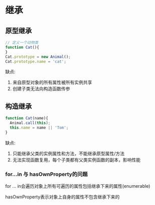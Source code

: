 # 继承

## 原型继承

```js
// 定义一个动物类
function Cat(){ 
}
Cat.prototype = new Animal();
Cat.prototype.name = 'cat';
```

缺点:
1. 来自原型对象的所有属性被所有实例共享
2. 创建子类无法向构造函数传参

## 构造继承

```js
function Cat(name){
  Animal.call(this);
  this.name = name || 'Tom';
}
```

缺点:
1. 只能继承父类的实例属性和方法，不能继承原型属性/方法
2. 无法实现函数复用，每个子类都有父类实例函数的副本，影响性能


### for...in 与 hasOwnProperty的问题

for ... in会遍历对象上所有可遍历的属性包括继承下来的属性(enumerable)

hasOwnProperty表示对象上自身的属性不包含继承下来的
